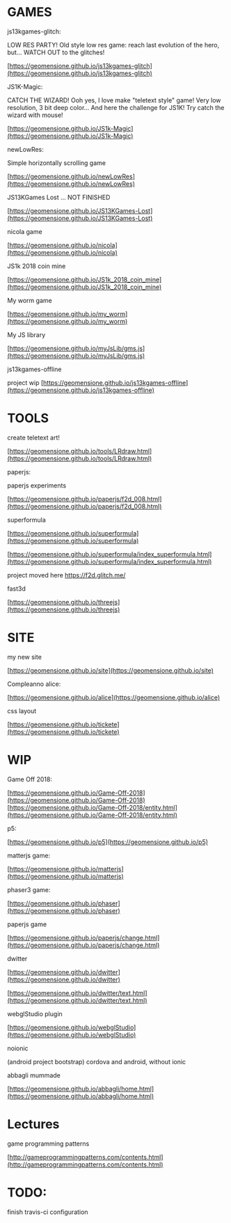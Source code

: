 GAMES
=====

js13kgames-glitch: 

LOW RES PARTY! Old style low res game: reach last evolution of the hero, but... WATCH OUT to the glitches!

[https://geomensione.github.io/js13kgames-glitch](https://geomensione.github.io/js13kgames-glitch)

JS1K-Magic:

CATCH THE WIZARD! Ooh yes, I love make "teletext style" game! Very low resolution, 3 bit deep color... And here the challenge for JS1K! Try catch the wizard with mouse!

[https://geomensione.github.io/JS1k-Magic](https://geomensione.github.io/JS1k-Magic)

newLowRes:

Simple horizontally scrolling game

[https://geomensione.github.io/newLowRes](https://geomensione.github.io/newLowRes)

JS13KGames Lost ... NOT FINISHED

[https://geomensione.github.io/JS13KGames-Lost](https://geomensione.github.io/JS13KGames-Lost)

nicola game

[https://geomensione.github.io/nicola](https://geomensione.github.io/nicola)

JS1k 2018 coin mine

[https://geomensione.github.io/JS1k_2018_coin_mine](https://geomensione.github.io/JS1k_2018_coin_mine)

My worm game

[https://geomensione.github.io/my_worm](https://geomensione.github.io/my_worm)

My JS library

[https://geomensione.github.io/myJsLib/gms.js](https://geomensione.github.io/myJsLib/gms.js)

js13kgames-offline

project wip [https://geomensione.github.io/js13kgames-offline](https://geomensione.github.io/js13kgames-offline)

TOOLS
=====

create teletext art!

[https://geomensione.github.io/tools/LRdraw.html](https://geomensione.github.io/tools/LRdraw.html)

paperjs:

paperjs experiments

[https://geomensione.github.io/paperjs/f2d_008.html](https://geomensione.github.io/paperjs/f2d_008.html)

superformula

[https://geomensione.github.io/superformula](https://geomensione.github.io/superformula)

[https://geomensione.github.io/superformula/index_superformula.html](https://geomensione.github.io/superformula/index_superformula.html)

project moved here https://f2d.glitch.me/

fast3d

[https://geomensione.github.io/threejs](https://geomensione.github.io/threejs)

SITE
====

my new site

[https://geomensione.github.io/site](https://geomensione.github.io/site)

Compleanno alice:

[https://geomensione.github.io/alice](https://geomensione.github.io/alice)

css layout

[https://geomensione.github.io/tickete](https://geomensione.github.io/tickete)

WIP
===

Game Off 2018:

[https://geomensione.github.io/Game-Off-2018](https://geomensione.github.io/Game-Off-2018)
[https://geomensione.github.io/Game-Off-2018/entity.html](https://geomensione.github.io/Game-Off-2018/entity.html)

p5:

[https://geomensione.github.io/p5](https://geomensione.github.io/p5)

matterjs game:

[https://geomensione.github.io/matterjs](https://geomensione.github.io/matterjs)

phaser3 game:

[https://geomensione.github.io/phaser](https://geomensione.github.io/phaser)

paperjs game

[https://geomensione.github.io/paperjs/change.html](https://geomensione.github.io/paperjs/change.html)

dwitter

[https://geomensione.github.io/dwitter](https://geomensione.github.io/dwitter)

[https://geomensione.github.io/dwitter/text.html](https://geomensione.github.io/dwitter/text.html)

webglStudio plugin

[https://geomensione.github.io/webglStudio](https://geomensione.github.io/webglStudio)

noionic

(android project bootstrap) cordova and android, without ionic

abbagli mummade

[https://geomensione.github.io/abbagli/home.html](https://geomensione.github.io/abbagli/home.html)


Lectures
========

game programming patterns

[http://gameprogrammingpatterns.com/contents.html](http://gameprogrammingpatterns.com/contents.html)

TODO:
=====

  finish travis-ci configuration
